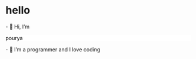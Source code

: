 <h1>hello</h1>
- 👋 Hi, I’m <p style="background-color:white !important;color:black !important;">pourya</p> 
- 👀 I’m a programmer and I love coding

